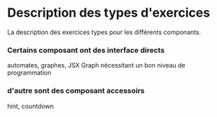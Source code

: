 
# Description des types d'exercices 


La description des exercices types pour les différents componants.

### Certains composant ont des interface directs

automates, graphes, JSX Graph nécessitant un bon niveau de programmation 

### d'autre sont des composant accessoirs 

hint,  countdown 
